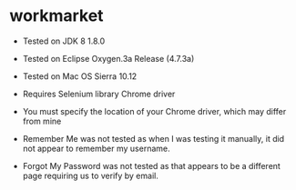 # workmarket

- Tested on JDK 8 1.8.0
- Tested on Eclipse Oxygen.3a Release (4.7.3a)
- Tested on Mac OS Sierra 10.12
- Requires Selenium library Chrome driver
- You must specify the location of your Chrome driver, which may differ from mine

- Remember Me was not tested as when I was testing it manually, it did not appear to remember my username.
- Forgot My Password was not tested as that appears to be a different page requiring us to verify by email.
